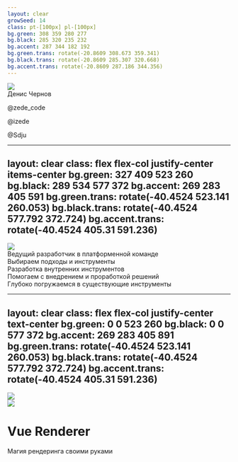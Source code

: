 ```yaml
---
layout: clear
growSeed: 14
class: pt-[100px] pl-[100px]
bg.green: 308 359 280 277
bg.black: 285 320 235 232
bg.accent: 287 344 182 192
bg.green.trans: rotate(-20.8609 308.673 359.341)
bg.black.trans: rotate(-20.8609 285.307 320.668)
bg.accent.trans: rotate(-20.8609 287.186 344.356)
---
```


<div class="mb-[50px] flex flex-row">
  <div class="w-[80px] h-[80px] rd-full of-hidden">
    <img class="w-full h-full object-cover" src="/img/photo.png" />
  </div>
  <div class="w-[80px] h-[80px] rd-full ml-[15px]">
    <zede-icon class="w-full h-full" />
  </div>
</div>
<div class="text-4xl mb-[50px]">Денис Чернов</div>
<p><file-icons-telegram /> @zede_code</p>
<p><ion-logo-twitch /> @izede</p>
<p><ion-logo-github /> @Sdju</p>

<QrCodeIntro class="w-[200px] h-[200px] absolute top-[200px] right-[80px]" />

<style> p { @apply text-[1.25rem]; } </style>

<!--
Всем привет. Я Чернов Денис
- Увлечен разработкой 13 лет
- Из них влюблен в JS уже 10 лет точно
- Я за это время успел перепробовать много очень много языков, технологий. Кроме основной работы занимался менторингом, консультациями, веду блог, QR-код которого вы видите на экране
- Ну и соответственно вторая моя любовь - Vue.js и ею я делюсь со всеми насколько могу
-->

---
layout: clear
class: flex flex-col justify-center items-center
bg.green: 327 409 523 260
bg.black: 289 534 577 372
bg.accent: 269 283 405 591
bg.green.trans: rotate(-40.4524 523.141 260.053)
bg.black.trans: rotate(-40.4524 577.792 372.724)
bg.accent.trans: rotate(-40.4524 405.31 591.236)
---

<style>
.item {
  @apply text-sm bg-black p-[12px] rd-[8px] flex flex-row items-center gap-[8px]
}
.item-icon {
  @apply w-[27px] h-[27px] rd-[4px] flex items-center justify-center;
  background-color: #D9D9D920;
}
</style>

<img src="/img/smlab.png" class="w-[240px]" />

<div class="-mt-2 text-xl">Ведущий разработчик в платформенной команде</div>

<div class="grid grid-cols-[1fr_1fr] grid-rows-[1fr_1fr] gap-[14px]" mt-12>
  <div v-click="1" class="item">
    <div class="item-icon">
      <material-symbols-light-checklist-rtl-rounded />
    </div>
    <div>
      Выбираем подходы и инструменты
    </div>
  </div>
  <div v-click="2" class="item">
    <div class="item-icon">
      <material-symbols-tools-wrench />
    </div>
    <div>
      Разработка внутренних инструментов
    </div>
  </div>
  <div v-click="3" class="item">
    <div class="item-icon">
      <fa6-solid-gears />
    </div>
    <div>
      Помогаем с внедрением и проработкой решений
    </div>
  </div>
  <div v-click="4" class="item">
    <div class="item-icon">
      <icon-park-solid-bubble-chart />
    </div>
    <div>
      Глубоко погружаемся в существующие инструменты
    </div>
  </div>
</div>

<!--
<div class="flex flex-col gap-4">
  <img src="/img/smlogo.png" class="w-[140px]" v-click />
  <img src="/img/demix.png" class="w-[140px]" v-click />
  <img src="/img/funday.png" class="w-[140px]" v-click />
</div>
-->

<!--
Работаю я в платформенной команде в платформенной команде SM Lab он же Спортмастер
- И спормастер это не только данный бренд, но и множество дочерних таких
  - funday
  - O'Stin
  - Demix
  - и другие и внутренних продуктов

- В рамках команды мы определяемся с технологическим стеком
- При необходимости пишем свой функционал
- Помогаем с внедрением этих технологий другими командами 
- И для всего этого при работе часто приходится изучать технологии в глубину. А почти весь фронтенд в рамках компании на Vue, поэтому ему уделяем особое внимание. И вот сегодняшняя тема это серое пятно в документации Vue.
-->

---
layout: clear
class: flex flex-col justify-center text-center
bg.green: 0 0 523 260
bg.black: 0 0 577 372
bg.accent: 269 283 405 891
bg.green.trans: rotate(-40.4524 523.141 260.053)
bg.black.trans: rotate(-40.4524 577.792 372.724)
bg.accent.trans: rotate(-40.4524 405.31 591.236)
---

<div absolute top-0 left-0 w-full h-full flex class="z-0">

<img class="center w-[400px]" src="/img/vue.svg" />
<div class="absolute top-0 left-0 w-full h-full backdrop-blur-[30px]" />
<img class="center w-[400px]" src="/img/vue.svg" />

</div>

<div z-1 class="bg-[#00000030]">

# Vue Renderer

Магия рендеринга своими руками

</div>

<!--
Vue Renderer - магия рендеринг своими руками

Проблема этой темы заключается в отсутствии нормальной документации по ней и нехватка контента.

Те есть какие-то статьи? Да их тоже особо найти не удалось. Буквально 1-2 и то на английском и наполовину проработанным содержанием
-->
